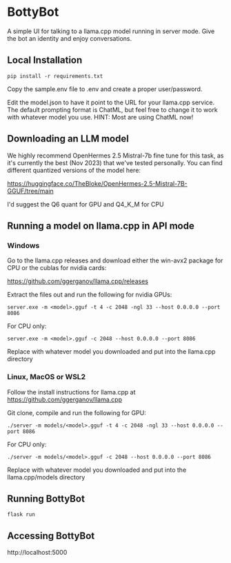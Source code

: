 # BottyBot

A simple UI for talking to a llama.cpp model running in server mode.  Give the bot an identity
and enjoy conversations.

## Local Installation

```
pip install -r requirements.txt
```

Copy the sample.env file to .env and create a proper user/password.

Edit the model.json to have it point to the URL for your llama.cpp service.  The default prompting format
is ChatML, but feel free to change it to work with whatever model you use.  HINT:  Most are using ChatML now!

## Downloading an LLM model

We highly recommend OpenHermes 2.5 Mistral-7b fine tune for this task, as it's currently the best (Nov 2023) that
we've tested personally.  You can find different quantized versions of the model here:

https://huggingface.co/TheBloke/OpenHermes-2.5-Mistral-7B-GGUF/tree/main

I'd suggest the Q6 quant for GPU and Q4_K_M for CPU

## Running a model on llama.cpp in API mode

### Windows

Go to the llama.cpp releases and download either the win-avx2 package for CPU or the cublas for nvidia cards:

https://github.com/ggerganov/llama.cpp/releases

Extract the files out and run the following for nvidia GPUs:
```
server.exe -m <model>.gguf -t 4 -c 2048 -ngl 33 --host 0.0.0.0 --port 8086
```

For CPU only:
```
server.exe -m <model>.gguf -c 2048 --host 0.0.0.0 --port 8086
```

Replace <model> with whatever model you downloaded and put into the llama.cpp directory

### Linux, MacOS or WSL2
 
Follow the install instructions for llama.cpp at https://github.com/ggerganov/llama.cpp

Git clone, compile and run the following for GPU:
```
./server -m models/<model>.gguf -t 4 -c 2048 -ngl 33 --host 0.0.0.0 --port 8086
```

For CPU only:
```
./server -m models/<model>.gguf -c 2048 --host 0.0.0.0 --port 8086
```

Replace <model> with whatever model you downloaded and put into the llama.cpp/models directory

## Running BottyBot

```
flask run
```

## Accessing BottyBot

http://localhost:5000
